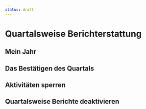 ```yaml
---
status: draft
---
```


# Quartalsweise Berichterstattung

## Mein Jahr


## Das Bestätigen des Quartals


## Aktivitäten sperren


## Quartalsweise Berichte deaktivieren